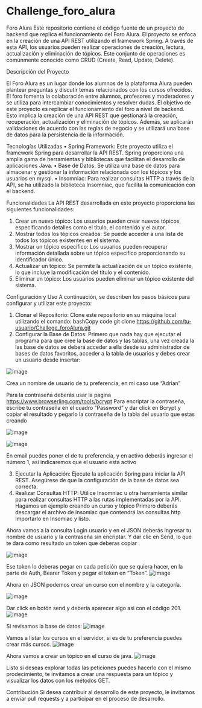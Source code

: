 # Challenge_foro_alura
Foro Alura
Este repositorio contiene el código fuente de un proyecto de backend que replica el funcionamiento del Foro Alura. El proyecto se enfoca en la creación de una API REST utilizando el framework Spring. A través de esta API, los usuarios pueden realizar operaciones de creación, lectura, actualización y eliminación de tópicos. Este conjunto de operaciones es comúnmente conocido como CRUD (Create, Read, Update, Delete).


Descripción del Proyecto

El Foro Alura es un lugar donde los alumnos de la plataforma Alura pueden plantear preguntas y discutir temas relacionados con los cursos ofrecidos. El foro fomenta la colaboración entre alumnos, profesores y moderadores y se utiliza para intercambiar conocimientos y resolver dudas.
El objetivo de este proyecto es replicar el funcionamiento del foro a nivel de backend. Esto implica la creación de una API REST que gestionará la creación, recuperación, actualización y eliminación de tópicos. Además, se aplicarán validaciones de acuerdo con las reglas de negocio y se utilizará una base de datos para la persistencia de la información.

Tecnologías Utilizadas
•	Spring Framework: Este proyecto utiliza el framework Spring para desarrollar la API REST. Spring proporciona una amplia gama de herramientas y bibliotecas que facilitan el desarrollo de aplicaciones Java.
•	Base de Datos: Se utiliza una base de datos para almacenar y gestionar la información relacionada con los tópicos y los usuarios en mysql.
•	Insomniac: Para realizar consultas HTTP a través de la API, se ha utilizado la biblioteca Insomniac, que facilita la comunicación con el backend.


Funcionalidades
La API REST desarrollada en este proyecto proporciona las siguientes funcionalidades:
1.	Crear un nuevo tópico: Los usuarios pueden crear nuevos tópicos, especificando detalles como el título, el contenido y el autor.
2.	Mostrar todos los tópicos creados: Se puede acceder a una lista de todos los tópicos existentes en el sistema.
3.	Mostrar un tópico específico: Los usuarios pueden recuperar información detallada sobre un tópico específico proporcionando su identificador único.
4.	Actualizar un tópico: Se permite la actualización de un tópico existente, lo que incluye la modificación del título y el contenido.
5.	Eliminar un tópico: Los usuarios pueden eliminar un tópico existente del sistema.

Configuración y Uso
A continuación, se describen los pasos básicos para configurar y utilizar este proyecto:
1.	Clonar el Repositorio: Clone este repositorio en su máquina local utilizando el comando:
bashCopy code
git clone https://github.com/tu-usuario/Challege_foroAlura.git 
2.	Configurar la Base de Datos: Primero que nada hay que ejecutar el programa para que cree la base de datos y las tablas, una vez creada la las base de datos se deberá acceder a ella desde su administrador de bases de datos favoritos, acceder a la tabla de usuarios y debes crear un usuario desde insertar:

![image](https://github.com/AdriGPlayer/Challege_foroAlura/assets/130609122/f4a890a3-e6da-4981-88a4-25203d9ed36f)

Crea un nombre de usuario de tu preferencia, en mi caso use “Adrian”

Para la contraseña deberás usar la pagina https://www.browserling.com/tools/bcrypt
Para encriptar la contraseña, escribe tu contraseña en el cuadro “Password” y dar click en Bcrypt y copiar el resultado y pegarlo la contraseña de la tabla del usuario que estas creando

![image](https://github.com/AdriGPlayer/Challege_foroAlura/assets/130609122/938b2c7d-7d0c-42a3-9fa1-aabb1af09041)


![image](https://github.com/AdriGPlayer/Challege_foroAlura/assets/130609122/65adf01b-d7a8-44e8-b82d-449adbbe6c47)

En email puedes poner el de tu preferencia, y en activo deberás ingresar el número 1, asi indicaremos que el usuario esta activo


3.	Ejecutar la Aplicación: Ejecute la aplicación Spring para iniciar la API REST. Asegúrese de que la configuración de la base de datos sea correcta.
4.	Realizar Consultas HTTP: Utilice Insomniac u otra herramienta similar para realizar consultas HTTP a las rutas implementadas por la API.
Hagamos un ejemplo creando un curso y tópico 
Primero deberás descargar el archivo de insomiac que contendrá las consultas http
Importarlo en Insomiac y listo.


Ahora vamos a la consulta Login usuario y en el JSON deberás ingresar tu nombre de usuario y la contraseña sin encriptar.
Y dar clic en Send, lo que te dara como resultado un token que deberas copiar .


![image](https://github.com/AdriGPlayer/Challege_foroAlura/assets/130609122/8cb35fc9-76e3-45b8-898f-7a825fb192cb)

Ese token lo deberas pegar en cada petición que se quiera hacer, en la parte de Auth, Bearer Token y pegar el token en “Token”.
![image](https://github.com/AdriGPlayer/Challege_foroAlura/assets/130609122/dcf40285-0002-4dc9-9922-ae72af6893fe)


Ahora en JSON podemos crear un curso con el nombre y la categoría.

![image](https://github.com/AdriGPlayer/Challege_foroAlura/assets/130609122/b0c1f4fa-6639-400d-b62b-0c83be60e135)

Dar click en botón send y debería aparecer algo asi con el código 201.
![image](https://github.com/AdriGPlayer/Challege_foroAlura/assets/130609122/0f6185b0-ed8d-4af8-b58f-bd6770f9de6f)


Si revisamos la base de datos:
![image](https://github.com/AdriGPlayer/Challege_foroAlura/assets/130609122/d8bbb794-c8d8-4112-a48f-2708c346e2a5)

Vamos a listar los cursos en el servidor, si es de tu preferencia puedes crear más cursos.
![image](https://github.com/AdriGPlayer/Challege_foroAlura/assets/130609122/d14d3909-1a91-4bff-b963-e5617579d460)


Ahora vamos a crear un tópico en el curso de java.
![image](https://github.com/AdriGPlayer/Challege_foroAlura/assets/130609122/72ce0b9a-d53c-4c2d-83c3-132d9a85d057)

Listo si deseas explorar todas las peticiones puedes hacerlo con el mismo prodecimiento, te invitamos a crear una respuesta para un tópico y visualizar los datos con los métodos GET.

Contribución
Si desea contribuir al desarrollo de este proyecto, le invitamos a enviar pull requests y a participar en el proceso de desarrollo.

